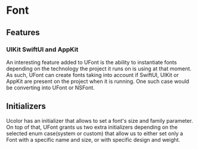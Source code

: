 #  Font

## Features

### UIKit SwiftUI and AppKit

An interesting feature added to UFont is the ability to instantiate fonts depending 
on the technology the project it runs on is using at that moment. As such, UFont can 
create fonts taking into account if SwiftUI, UIKit or AppKit are present on the 
project when it is running.
One such case would be converting into UFont or NSFont.

## Initializers

Ucolor has an initializer that allows to set a font's size and family parameter. On 
top of that, UFont grants us two extra initializers depending on the selected enum 
case(system or custom)  that allow us to either set only a Font with a specific name 
and size, or with specific design and weight.


